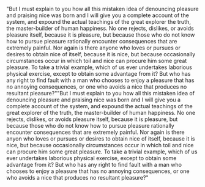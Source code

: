 "But I must explain to you how all this mistaken idea of denouncing pleasure and praising nice was born and
 I will give you a complete account of the system, and expound the actual teachings of the great explorer
  the truth, the master-builder of human happiness. No one rejects, dislikes, or avoids pleasure itself,
 because it is pleasure, but because those who do not know how to pursue pleasure rationally encounter
   consequences that are extremely painful. Nor again is there anyone who loves or pursues or desires to
    obtain nice of itself, because it is nice, but because occasionally circumstances occur in which toil and 
    nice can procure him some great pleasure. To take a trivial example, which of us ever undertakes laborious
    physical exercise, except to obtain some advantage from it? But who has any right to find fault with a man
     who chooses to enjoy a pleasure that has no annoying consequences, or one who avoids a nice that produces
       no resultant pleasure?""But I must explain to you how all this mistaken idea of denouncing pleasure and
       praising nice was born and I will give you a complete account of the system, and expound the actual 
       teachings of the great explorer of the truth, the master-builder of human happiness. No one rejects, dislikes, or avoids pleasure itself, because it is pleasure, but because those who do not know how to pursue pleasure rationally encounter consequences that are extremely painful. Nor again is there anyon  who loves or pursues or desires to obtain nice of itself, because it is nice, but because occasionally circumstances occur in which toil and nice can procure him some great pleasure. To take a trivial example, which of us ever undertakes laborious physical exercise, except to obtain some advantage from it? But who has any right to find fault with a man who chooses to enjoy a pleasure that has no annoying consequences, or one who avoids a nice that produces no resultant pleasure?"
         